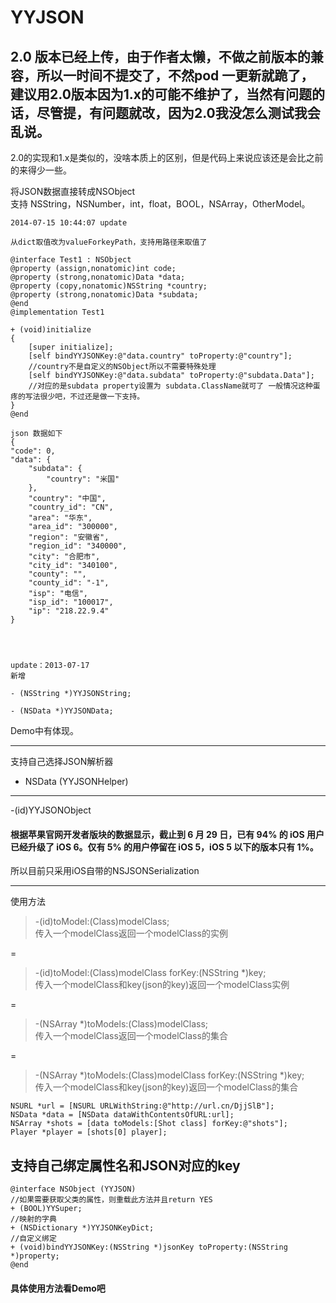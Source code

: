 YYJSON
======

## 2.0 版本已经上传，由于作者太懒，不做之前版本的兼容，所以一时间不提交了，不然pod 一更新就跪了，建议用2.0版本因为1.x的可能不维护了，当然有问题的话，尽管提，有问题就改，因为2.0我没怎么测试我会乱说。

2.0的实现和1.x是类似的，没啥本质上的区别，但是代码上来说应该还是会比之前的来得少一些。

将JSON数据直接转成NSObject  
支持 NSString，NSNumber，int，float，BOOL，NSArray，OtherModel。 

	2014-07-15 10:44:07 update

	从dict取值改为valueForkeyPath，支持用路径来取值了

	@interface Test1 : NSObject
	@property (assign,nonatomic)int code;
	@property (strong,nonatomic)Data *data;
	@property (copy,nonatomic)NSString *country;
	@property (strong,nonatomic)Data *subdata;
	@end
	@implementation Test1

	+ (void)initialize
	{
    	[super initialize];
	    [self bindYYJSONKey:@"data.country" toProperty:@"country"];
	    //country不是自定义的NSObject所以不需要特殊处理
    	[self bindYYJSONKey:@"data.subdata" toProperty:@"subdata.Data"]; 
    	//对应的是subdata property设置为 subdata.ClassName就可了 一般情况这种蛋疼的写法很少吧，不过还是做一下支持。
	}
	@end
	
	json 数据如下
	{
    "code": 0,
    "data": {
        "subdata": {
            "country": "米国"
        },
        "country": "中国",
        "country_id": "CN",
        "area": "华东",
        "area_id": "300000",
        "region": "安徽省",
        "region_id": "340000",
        "city": "合肥市",
        "city_id": "340100",
        "county": "",
        "county_id": "-1",
        "isp": "电信",
        "isp_id": "100017",
        "ip": "218.22.9.4"
    }


 

	update：2013-07-17
	新增 

	- (NSString *)YYJSONString;

	- (NSData *)YYJSONData;
	

Demo中有体现。

***
支持自己选择JSON解析器

-  NSData (YYJSONHelper)
------
 -(id)YYJSONObject
####	根据苹果官网开发者版块的数据显示，截止到 6 月 29 日，已有 94% 的 iOS 用户已经升级了 iOS 6。仅有 5% 的用户停留在 iOS 5，iOS 5 以下的版本只有 1%。  
所以目前只采用iOS自带的NSJSONSerialization  

***
使用方法
> -(id)toModel:(Class)modelClass;   
传入一个modelClass返回一个modelClass的实例

=

>-(id)toModel:(Class)modelClass forKey:(NSString *)key;   
传入一个modelClass和key(json的key)返回一个modelClass实例

=

> -(NSArray *)toModels:(Class)modelClass;  
传入一个modelClass返回一个modelClass的集合

=

> -(NSArray *)toModels:(Class)modelClass forKey:(NSString *)key;  
传入一个modelClass和key(json的key)返回一个modelClass的集合

	NSURL *url = [NSURL URLWithString:@"http://url.cn/DjjSlB"];  
	NSData *data = [NSData dataWithContentsOfURL:url];  
	NSArray *shots = [data toModels:[Shot class] forKey:@"shots"];  
	Player *player = [shots[0] player];
	

支持自己绑定属性名和JSON对应的key
---------
	@interface NSObject (YYJSON)
	//如果需要获取父类的属性，则重载此方法并且return YES
	+ (BOOL)YYSuper;
	//映射的字典
	+ (NSDictionary *)YYJSONKeyDict;
	//自定义绑定 
	+ (void)bindYYJSONKey:(NSString *)jsonKey toProperty:(NSString *)property;
	@end
	
#### 具体使用方法看Demo吧